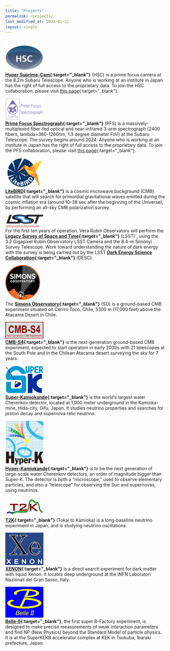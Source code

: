 ```yaml
---
title: "Projects"
permalink: /projects/
last_modified_at: 2023-01-21
layout: single
---
```


\
<img src="/_images/logo_hsc.jpg"  style="width: 120px;">\
**[Hyper Suprime-Cam](https://hsc.mtk.nao.ac.jp/ssp/){:target="_blank"}** (HSC) is a prime focus camera at the 8.2m Subaru Telescope. Anyone who is working at an institute in Japan has the right of full access to the proprietary data. To join the HSC collaboration, please visit [this page](https://hscsurvey.pbworks.com/w/page/19661930/FrontPage){:target="_blank"}.

<img src="/_images/logo_pfs.png"  style="width: 120px;">\
**[Prime Focus Spectrograph](https://pfs.ipmu.jp/){:target="_blank"}** (PFS) is a massively-multiplexed fiber-fed optical and near-infrared 3-arm spectrograph (2400 fibers, lambda=380-1260nm, 1.3 degree diameter FoV) at the Subaru Telescope. The survey begins around 2024. Anyone who is working at an institute in Japan has the right of full access to the proprietary data. To join the PFS collaboration, please visit [this page](https://pfs.ipmu.jp/research/regist_collab.html){:target="_blank"}.

<img src="/_images/logo_lb.png"  style="width: 120px;">\
**[LiteBIRD](https://www.ipmu.jp/en/research-activities/research-program/LiteBIRD){:target="_blank"}** is a cosmic microwave background (CMB) satellite that will search for primordial gravitational waves emitted during the cosmic inflation era (around 10–38 sec after the beginning of the Universe), by performing an all-sky CMB polarization survey. 

<img src="/_images/logo_lsst.png" style="width: 120px;">\
For the first ten years of operation, Vera Rubin Observatory will perform the **[Legacy Survey of Space and Time](https://www.lsst.org/){:target="_blank"}** (LSST) , using the 3.2 Gigapixel Rubin Observatory LSST Camera and the 8.4-m Simonyi Survey Telescope. Work toward understanding the nature of dark energy with the survey is being carried out by the LSST **[Dark Energy Science Collaboration](https://lsstdesc.org/){:target="_blank"}** (DESC). 

<img src="/_images/logo_so.jpg"  style="width: 110px;">\
The **[Simons Observatory](https://simonsobservatory.org/){:target="_blank"}** (SO) is a ground-based CMB experiment situated on Cerrro Toco, Chile, 5300 m (17,000 feet) above the Atacama Desert in Chile. 

<img src="/_images/logo_cmbs4.png" style="width: 120px;">\
**[CMB-S4](https://cmb-s4.org/){:target="_blank"}** is the next-generation ground-based CMB experiment, expected to start operation in early 2030s with 21 telescopes at the South Pole and in the Chilean Atacama desert surveying the sky for 7 years.

<img src="/_images/logo_sk.gif"  style="width: 120px;">\
**[Super-Kamiokande](https://www-sk.icrr.u-tokyo.ac.jp/en/sk/){:target="_blank"}** is the world’s largest water Cherenkov detector, located at 1,000 meter underground in the Kamioka-mine, Hida-city, Gifu, Japan. It studies neutrino properties and searches for proton decay and supernova relic neutrino. 

<img src="/_images/logo_hk.jpeg"  style="width: 120px;">\
**[Hyper-Kamiokande](https://www.hyperk.org/){:target="_blank"}** is to be the next generation of large-scale water Cherenkov detectors, an order of magnitude bigger than Super-K. The detector is both a “microscope,” used to observe elementary particles, and also a “telescope” for observing the Sun and supernovas, using neutrinos.

<img src="/_images/logo_t2k.png" style="width: 120px;">\
**[T2K](https://t2k-experiment.org/){:target="_blank"}**  (Tokai to Kamioka) is a long-baseline neutrino experiment in Japan, and is studying neutrino oscillations. 

<img src="/_images/logo_xenon.png" style="width: 120px;">\
**[XENON](https://xenonexperiment.org/){:target="_blank"}** is a direct search experiment for dark matter with liquid Xenon. It locates deep underground at the INFN Laboratori Nazionali del Gran Sasso, Italy.

<img src="/_images/logo_belleII.png" style="width: 120px;">\
**[Belle-II](https://www.belle2.org/){:target="_blank"}**, the first super B-Factory experiment, is designed to make precise measurements of weak interaction parameters and find NP (New Physics) beyond the Standard Model of particle physics. It is at the SuperKEKB accelerator complex at KEK in Tsukuba, Ibaraki prefecture, Japan.
